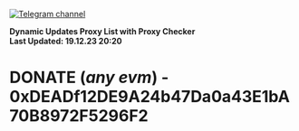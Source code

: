 [![Telegram channel](https://img.shields.io/endpoint?url=https://runkit.io/damiankrawczyk/telegram-badge/branches/master?url=https://t.me/n4z4v0d)](https://t.me/n4z4v0d) 

**Dynamic Updates Proxy List with Proxy Checker**  
**Last Updated: 19.12.23 20:20**

# DONATE (_any evm_) - 0xDEADf12DE9A24b47Da0a43E1bA70B8972F5296F2
